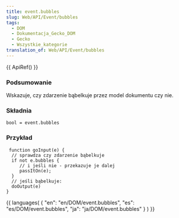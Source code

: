 ```yaml
---
title: event.bubbles
slug: Web/API/Event/bubbles
tags:
  - DOM
  - Dokumentacja_Gecko_DOM
  - Gecko
  - Wszystkie_kategorie
translation_of: Web/API/Event/bubbles
---
```

{{ ApiRef() }}

### Podsumowanie

Wskazuje, czy zdarzenie bąbelkuje przez model dokumentu czy nie.

### Składnia

    bool = event.bubbles

### Przykład

     function goInput(e) {
      // sprawdza czy zdarzenie bąbelkuje
      if not e.bubbles {
         // i jeśli nie - przekazuje je dalej
         passItOn(e);
      }
      // jeśli bąbelkuje:
      doOutput(e)
    }





{{ languages( { "en": "en/DOM/event.bubbles", "es": "es/DOM/event.bubbles", "ja": "ja/DOM/event.bubbles" } ) }}
